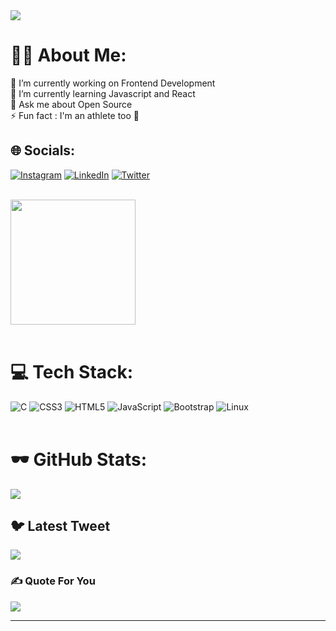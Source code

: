 
<img src="https://media.tenor.com/95bDJ8Jt6pUAAAAd/blue-discord.gif" align= "center">

# 🧑‍💻 About Me:
🔭 I’m currently working on Frontend Development<br>🌱 I’m currently learning Javascript and React<br>💬 Ask me about Open Source<br>⚡ Fun fact : I'm an athlete too 🐺
<br>


## 🌐 Socials:

[![Instagram](https://img.shields.io/badge/Instagram-%23E4405F.svg?logo=Instagram&logoColor=white)](https://instagram.com/2b_a_rancho) [![LinkedIn](https://img.shields.io/badge/LinkedIn-%230077B5.svg?logo=linkedin&logoColor=white)](https://linkedin.com/in/abhishek-parmar-567422262) [![Twitter](https://img.shields.io/badge/Twitter-%231DA1F2.svg?logo=Twitter&logoColor=white)](https://twitter.com/helloworldwiz) 

<br>

<img src="https://vothisaucamau.edu.vn/wp-content/uploads/2022/12/1670668797_708_Hinh-Anh-Gif-Buon-Co-Don-Cho-Nhung-Ngay-Tam.gif" width="200">



<br>
<br>

# 💻 Tech Stack:
![C](https://img.shields.io/badge/c-%2300599C.svg?style=plastic&logo=c&logoColor=white) ![CSS3](https://img.shields.io/badge/css3-%231572B6.svg?style=plastic&logo=css3&logoColor=white) ![HTML5](https://img.shields.io/badge/html5-%23E34F26.svg?style=plastic&logo=html5&logoColor=white) ![JavaScript](https://img.shields.io/badge/javascript-%23323330.svg?style=plastic&logo=javascript&logoColor=%23F7DF1E) 
![Bootstrap](https://img.shields.io/badge/bootstrap-%23563D7C.svg?style=plastic&logo=bootstrap&logoColor=white)
![Linux](https://img.shields.io/badge/Linux-FCC624?style=plastic&logo=linux&logoColor=black)
<br>
<br>
# 🕶 GitHub Stats:
![](https://github-readme-streak-stats.herokuapp.com/?user=GitWiz01&theme=dark&hide_border=true)

## 🐦 Latest Tweet
[![](https://gtce.itsvg.in/api?username=helloworldwiz)](https://github.com/VishwaGauravIn/github-twitter-card-embed)

### ✍️ Quote For You
![](https://quotes-github-readme.vercel.app/api?type=vetical&theme=merko)

---
